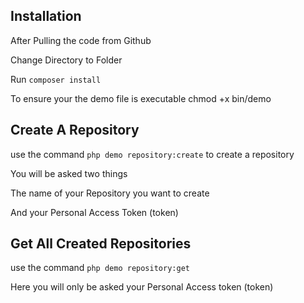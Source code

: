 
## Installation

After Pulling the code from Github

Change Directory to Folder

Run ``` composer install ```


To ensure your the demo file is executable
chmod +x bin/demo

## Create A Repository
use the command ``` php demo repository:create ``` to create a repository

You will be asked two things

The name of your Repository you want to create

And your Personal Access Token (token)


## Get All Created Repositories
use the command ``` php demo repository:get ```

Here you will only be asked your Personal Access token (token)
